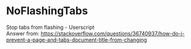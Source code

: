 # NoFlashingTabs
Stop tabs from flashing - Userscript\
Answer from: https://stackoverflow.com/questions/36740937/how-do-i-prevent-a-page-and-tabs-document-title-from-changing
